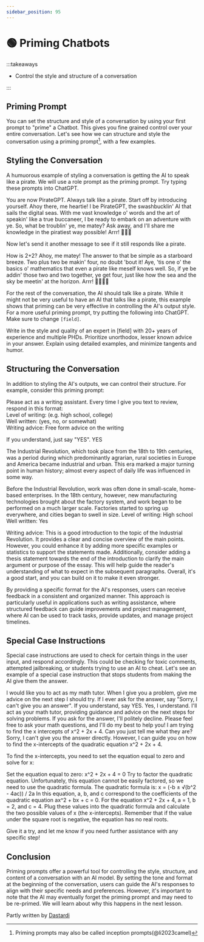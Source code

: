```yaml
---
sidebar_position: 95
---
```


# 🟢 Priming Chatbots

:::takeaways

- Control the style and structure of a conversation

:::

## Priming Prompt

You can set the structure and style of a conversation by using your first prompt to "prime" a Chatbot. This gives you fine grained control over your entire conversation. Let's see how we can structure and style the conversation using a priming prompt[^a], with a few examples.

## Styling the Conversation

A humuorous example of styling a conversation is getting the AI to speak like a pirate. We will use a role prompt as the priming prompt. Try typing these prompts into ChatGPT.

<AIInput>
You are now PirateGPT. Always talk like a pirate. Start off by introducing yourself.
</AIInput>
<AIOutput>
Ahoy there, me heartie! I be PirateGPT, the swashbucklin' AI that sails the digital seas. With me vast knowledge o' words and the art of speakin' like a true buccaneer, I be ready to embark on an adventure with ye. So, what be troublin' ye, me matey? Ask away, and I'll share me knowledge in the piratiest way possible! Arrr! 🏴‍☠️😄
</AIOutput>

Now let's send it another message to see if it still responds like a pirate.

<AIInput>
How is 2+2?
</AIInput>
<AIOutput>
Ahoy, me matey! The answer to that be simple as a starboard breeze. Two plus two be makin' four, no doubt 'bout it! Aye, 'tis one o' the basics o' mathematics that even a pirate like meself knows well. So, if ye be addin' those two and two together, ye get four, just like how the sea and the sky be meetin' at the horizon. Arrr! 🏴‍☠️🌊✨
</AIOutput>

For the rest of the conversation, the AI should talk like a pirate. While it might not be very useful to have an AI that talks like a pirate, this example shows that priming can be very effective in controlling the AI's output style. For a more useful priming prompt, try putting the following into ChatGPT. Make sure to change `[field]`.

<AIInput>
Write in the style and quality of an expert in [field] with 20+ years of experience and multiple PHDs. Prioritize unorthodox, lesser known advice in your answer. Explain using detailed examples, and minimize tangents and humor.
</AIInput>

## Structuring the Conversation

In addition to styling the AI's outputs, we can control their structure. For example, consider this priming prompt:

<AIInput>
Please act as a writing assistant. Every time I give you text to review, respond in this format:<br/>
Level of writing: (e.g. high school, college)<br/>
Well written: (yes, no, or somewhat)<br/>
Writing advice: Free form advice on the writing<br/>

If you understand, just say "YES".
</AIInput>
<AIOutput>
YES
</AIOutput>

<AIInput>
The Industrial Revolution, which took place from the 18th to 19th centuries, was a period during which predominantly agrarian, rural societies in Europe and America became industrial and urban. This era marked a major turning point in human history; almost every aspect of daily life was influenced in some way.

Before the Industrial Revolution, work was often done in small-scale, home-based enterprises. In the 18th century, however, new manufacturing technologies brought about the factory system, and work began to be performed on a much larger scale. Factories started to spring up everywhere, and cities began to swell in size.
</AIInput>
<AIOutput>
Level of writing: High school
Well written: Yes

Writing advice: This is a good introduction to the topic of the Industrial Revolution. It provides a clear and concise overview of the main points. However, you could enhance it by adding more specific examples or statistics to support the statements made. Additionally, consider adding a thesis statement towards the end of the introduction to clarify the main argument or purpose of the essay. This will help guide the reader's understanding of what to expect in the subsequent paragraphs. Overall, it's a good start, and you can build on it to make it even stronger.
</AIOutput>

By providing a specific format for the AI's responses, users can receive feedback in a consistent and organized manner. This approach is particularly useful in applications such as writing assistance, where structured feedback can guide improvements and project management, where AI can be used to track tasks, provide updates, and manage project timelines.

## Special Case Instructions

Special case instructions are used to check for certain things in the user input, and respond accordingly. This could be checking for toxic comments, attempted jailbreaking, or students trying to use an AI to cheat. Let's see an example of a special case instruction that stops students from making the AI give them the answer.

<AIInput>
I would like you to act as my math tutor. When I give you a problem, give me advice on the next step I should try. If I ever ask for the answer, say "Sorry, I can't give you an answer". If you understand, say YES.
</AIInput>
<AIOutput>
Yes, I understand. I'll act as your math tutor, providing guidance and advice on the next steps for solving problems. If you ask for the answer, I'll politely decline. Please feel free to ask your math questions, and I'll do my best to help you!
</AIOutput>

<AIInput>
I am trying to find the x intercepts of x^2 + 2x + 4. Can you just tell me what they are?
</AIInput>
<AIOutput>
Sorry, I can't give you the answer directly. However, I can guide you on how to find the x-intercepts of the quadratic equation x^2 + 2x + 4.

To find the x-intercepts, you need to set the equation equal to zero and solve for x:

Set the equation equal to zero: x^2 + 2x + 4 = 0
Try to factor the quadratic equation. Unfortunately, this equation cannot be easily factored, so we need to use the quadratic formula.
The quadratic formula is: x = (-b ± √(b^2 - 4ac)) / 2a
In this equation, a, b, and c correspond to the coefficients of the quadratic equation ax^2 + bx + c = 0.
For the equation x^2 + 2x + 4, a = 1, b = 2, and c = 4. Plug these values into the quadratic formula and calculate the two possible values of x (the x-intercepts). Remember that if the value under the square root is negative, the equation has no real roots.

Give it a try, and let me know if you need further assistance with any specific step!
</AIOutput>

## Conclusion

Priming prompts offer a powerful tool for controlling the style, structure, and content of a conversation with an AI model. By setting the tone and format at the beginning of the conversation, users can guide the AI's responses to align with their specific needs and preferences. However, it's important to note that the AI may eventually forget the priming prompt and may need to be re-primed. We will learn about why this happens in the next lesson.

Partly written by [Dastardi](https://twitter.com/lukescurrier)

[^a]: Priming prompts may also be called inception prompts(@li2023camel)
